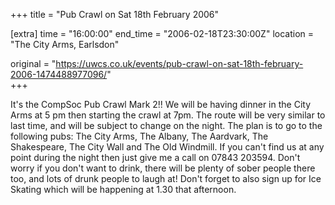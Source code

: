 +++
title = "Pub Crawl on Sat 18th February 2006"

[extra]
time = "16:00:00"
end_time = "2006-02-18T23:30:00Z"
location = "The City Arms, Earlsdon"

original = "https://uwcs.co.uk/events/pub-crawl-on-sat-18th-february-2006-1474488977096/"    
+++

It's the CompSoc Pub Crawl Mark 2\!\! We will be having dinner in the City Arms at 5 pm then starting the crawl at 7pm. The route will be very similar to last time, and will be subject to change on the night. The plan is to go to the following pubs: The City Arms, The Albany, The Aardvark, The Shakespeare, The City Wall and The Old Windmill. If you can't find us at any point during the night then just give me a call on 07843 203594. Don't worry if you don't want to drink, there will be plenty of sober people there too, and lots of drunk people to laugh at\! Don't forget to also sign up for Ice Skating which will be happening at 1.30 that afternoon.


